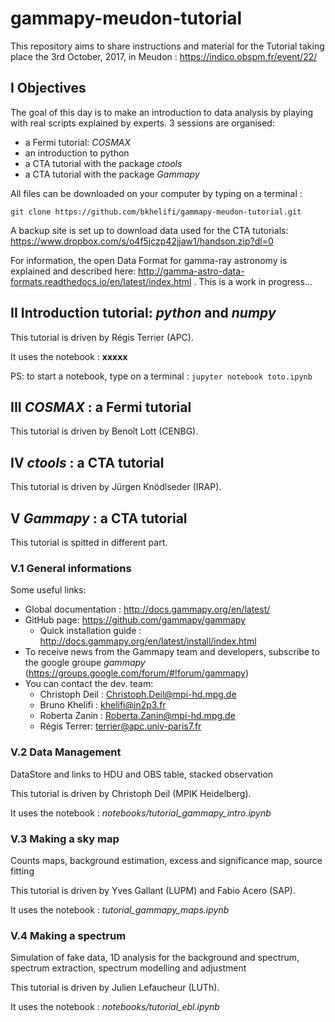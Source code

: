 # gammapy-meudon-tutorial
This repository aims to share instructions and material for the Tutorial taking place the 3rd October, 2017, in Meudon : https://indico.obspm.fr/event/22/

## I Objectives

The goal of this day is to make an introduction to data analysis by playing with real scripts explained by experts. 3 sessions are organised:
* a Fermi tutorial: *COSMAX*
* an introduction to python
* a CTA tutorial with the package *ctools*
* a CTA tutorial with the package *Gammapy*

All files can be downloaded on your computer by typing on a terminal :

`git clone https://github.com/bkhelifi/gammapy-meudon-tutorial.git`

A backup site is set up to download data used for the CTA tutorials:
https://www.dropbox.com/s/o4f5jczp42jjaw1/handson.zip?dl=0

For information, the open Data Format for gamma-ray astronomy is explained and described here:
http://gamma-astro-data-formats.readthedocs.io/en/latest/index.html .
This is a work in progress...

## II Introduction tutorial: *python* and *numpy*
This tutorial is driven by Régis Terrier (APC).

It uses the notebook : **xxxxx**

PS: to start a notebook, type on a terminal : `jupyter notebook toto.ipynb`

## III *COSMAX* : a Fermi tutorial 
This tutorial is driven by Benoît Lott (CENBG).

## IV *ctools* : a CTA tutorial
This tutorial is driven by Jürgen Knödlseder (IRAP).

## V *Gammapy* : a CTA tutorial
This tutorial is spitted in different part.

### V.1 General informations
Some useful links:
* Global documentation : http://docs.gammapy.org/en/latest/
* GitHub page: https://github.com/gammapy/gammapy 
    * Quick installation guide : http://docs.gammapy.org/en/latest/install/index.html 
* To receive news from the Gammapy team and developers, subscribe to the google groupe *gammapy* (https://groups.google.com/forum/#!forum/gammapy)
* You can contact the dev. team:
    * Christoph Deil : Christoph.Deil@mpi-hd.mpg.de
    * Bruno Khelifi : khelifi@in2p3.fr
    * Roberta Zanin : Roberta.Zanin@mpi-hd.mpg.de
    * Régis Terrer: terrier@apc.univ-paris7.fr

### V.2 Data Management
DataStore and links to HDU and OBS table, stacked observation

This tutorial is driven by Christoph Deil (MPIK Heidelberg).

It uses the notebook : *notebooks/tutorial_gammapy_intro.ipynb*

### V.3 Making a sky map
Counts maps, background estimation, excess and significance map, source fitting

This tutorial is driven by Yves Gallant (LUPM) and Fabio Acero (SAP).

It uses the notebook : *tutorial_gammapy_maps.ipynb*

### V.4 Making a spectrum
Simulation of fake data, 1D analysis for the background and spectrum, spectrum extraction, spectrum modelling and adjustment
 
This tutorial is driven by Julien Lefaucheur (LUTh).

It uses the notebook : *notebooks/tutorial_ebl.ipynb*

